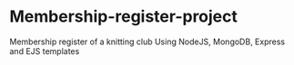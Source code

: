 # Membership-register-project
Membership register of a knitting club
Using NodeJS, MongoDB, Express and EJS templates
